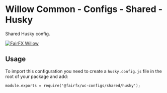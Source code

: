# Willow Common - Configs - Shared - Husky

Shared Husky config.

[![FairFX Willow](https://img.shields.io/badge/%20fairfx-willow-00AFCE.svg?style=for-the-badge)](https://github.com/FairFXGroup/willow-common)

## Usage

To import this configuration you need to create a `husky.config.js` file in the root of your package and add:

```
module.exports = require('@fairfx/wc-configs/shared/husky');
```
